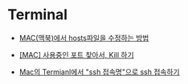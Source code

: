 # Terminal

- [MAC(맥북)에서 hosts파일을 수정하는 방법](https://blog.stories.pe.kr/530)

- [[MAC] 사용중인 포트 찾아서, Kill 하기](https://88240.tistory.com/475)

- [Mac의 Termianl에서 "ssh 접속명"으로 ssh 접속하기](https://engineer-mole.tistory.com/348)
